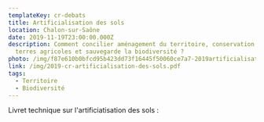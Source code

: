 ```yaml
---
templateKey: cr-debats
title: Artificialisation des sols
location: Chalon-sur-Saône
date: 2019-11-19T23:00:00.000Z
description: Comment concilier aménagement du territoire, conservation des
  terres agricoles et sauvegarde la biodiversité ?
photo: /img/f87e610b0bfcd95b423dd73f16445f50060ce7a7-2019artificialisation-des-sols.png
link: /img/2019-cr-artificialisation-des-sols.pdf
tags:
  - Territoire
  - Biodiversité
---
```

Livret technique sur l'artificiatisation des sols :
